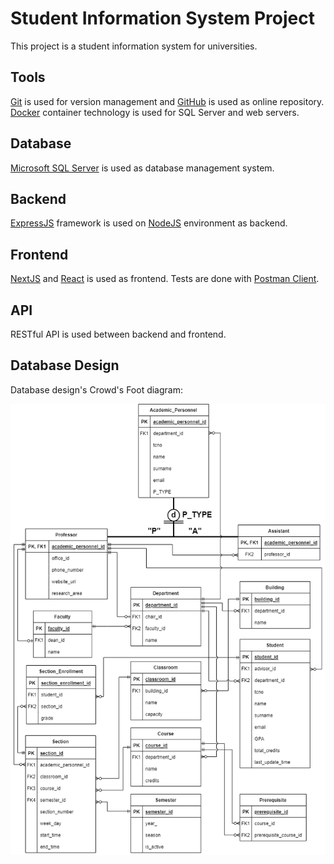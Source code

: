 # Student Information System Project

This project is a student information system for universities.

## Tools

[Git](https://git-scm.com/) is used for version management and [GitHub](https://github.com/) is used as online repository. [Docker](https://www.docker.com/) container technology is used for SQL Server and web servers.

## Database

[Microsoft SQL Server](https://www.microsoft.com/en-us/sql-server/) is used as database management system.

## Backend

[ExpressJS](https://expressjs.com/) framework is used on [NodeJS](https://nodejs.org/en) environment as backend.

## Frontend

[NextJS](https://nextjs.org/) and [React](https://react.dev/) is used as frontend. Tests are done with [Postman Client](https://www.postman.com/).

## API

RESTful API is used between backend and frontend.

## Database Design

Database design's Crowd's Foot diagram:

![Crowds Foot Diagram](./CrowsFoot.drawio.png)
